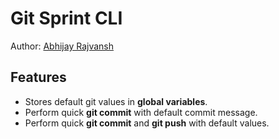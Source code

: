 # Git Sprint CLI

Author: [Abhijay Rajvansh](https://abhijayrajvansh.com)

## Features

- Stores default git values in **global variables**.
- Perform quick **git commit** with default commit message.
- Perform quick **git commit** and **git push** with default values.
